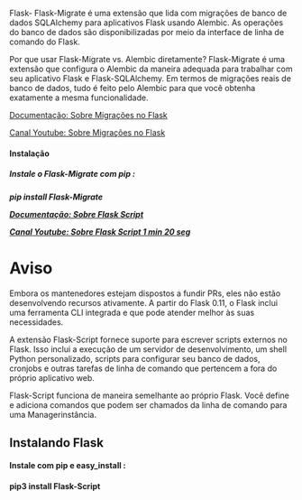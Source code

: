 






 <p>
 Flask- Flask-Migrate é uma extensão que lida com migrações de banco de dados SQLAlchemy para aplicativos Flask usando Alembic. As operações do banco de dados são disponibilizadas por meio da interface de linha de comando do Flask.
</p>
<p>
Por que usar Flask-Migrate vs. Alembic diretamente? 
Flask-Migrate é uma extensão que configura o Alembic da maneira adequada para trabalhar com seu aplicativo Flask e Flask-SQLAlchemy. Em termos de migrações reais de banco de dados, tudo é feito pelo Alembic para que você obtenha exatamente a mesma funcionalidade.
</p>


[Documentação: Sobre Migrações no Flask](https://flask-migrate.readthedocs.io/en/latest/)

[Canal Youtube: Sobre Migrações no Flask](https://www.youtube.com/watch?v=tJZjniFdaIw&list=PL3BqW_m3m6a05ALSBW02qDXmfDKIip2KX&index=5)


<h4>Instalação</h4>
<h5><i>Instale o Flask-Migrate com pip :</i><h5>

<strong>pip install Flask-Migrate</strong>



[Documentação: Sobre Flask Script](https://flask-script.readthedocs.io/en/latest/)

[Canal Youtube: Sobre Flask Script 1 min 20 seg ](https://www.youtube.com/watch?v=tJZjniFdaIw&list=PL3BqW_m3m6a05ALSBW02qDXmfDKIip2KX&index=5)


<h1>Aviso</h1>

<p>
Embora os mantenedores estejam dispostos a fundir PRs, eles não estão desenvolvendo recursos ativamente. A partir do Flask 0.11, o Flask inclui uma ferramenta CLI integrada e que pode atender melhor às suas necessidades.
</p>

<p>
A extensão Flask-Script fornece suporte para escrever scripts externos no Flask. Isso inclui a execução de um servidor de desenvolvimento, um shell Python personalizado, scripts para configurar seu banco de dados, cronjobs e outras tarefas de linha de comando que pertencem a fora do próprio aplicativo web.
</p>

<p>
Flask-Script funciona de maneira semelhante ao próprio Flask. Você define e adiciona comandos que podem ser chamados da linha de comando para uma Managerinstância.
</p>

<h2>Instalando Flask</h2> 

<h4>Instale com pip e easy_install :<h4>

<strong>pip3 install Flask-Script<strong>

